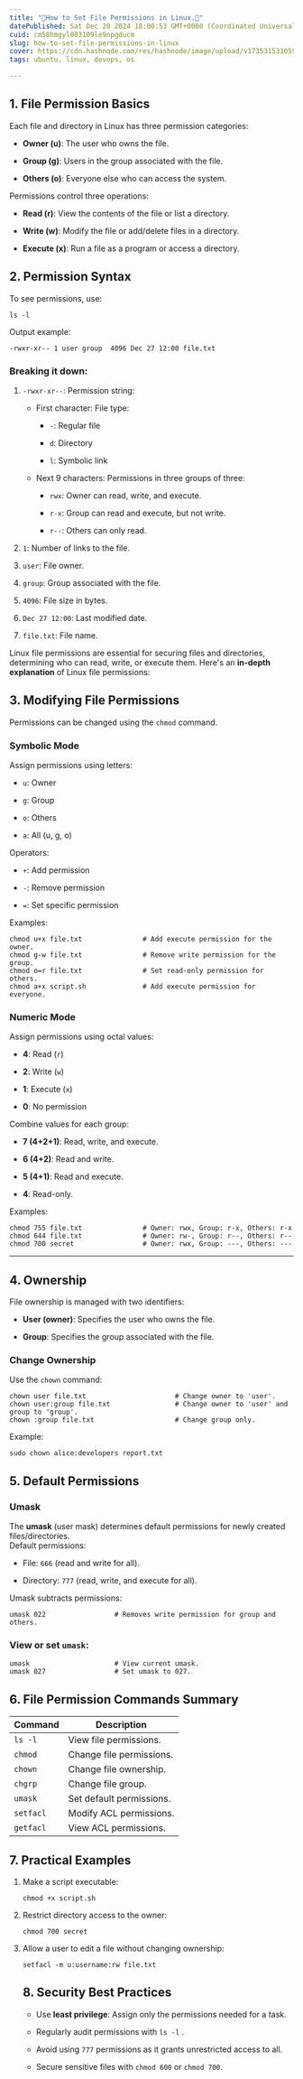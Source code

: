 ```yaml
---
title: "🎯How to Set File Permissions in Linux.🎉"
datePublished: Sat Dec 28 2024 18:00:53 GMT+0000 (Coordinated Universal Time)
cuid: cm58hmgyl003109le9npgducm
slug: how-to-set-file-permissions-in-linux
cover: https://cdn.hashnode.com/res/hashnode/image/upload/v1735315310591/538a3ae1-55ba-479e-b6e6-7a73e8121b28.png
tags: ubuntu, linux, devops, os

---
```


## **1\. File Permission Basics**

Each file and directory in Linux has three permission categories:

* **Owner (u)**: The user who owns the file.
    
* **Group (g)**: Users in the group associated with the file.
    
* **Others (o)**: Everyone else who can access the system.
    

Permissions control three operations:

* **Read (r)**: View the contents of the file or list a directory.
    
* **Write (w)**: Modify the file or add/delete files in a directory.
    
* **Execute (x)**: Run a file as a program or access a directory.
    

## **2\. Permission Syntax**

To see permissions, use:

```plaintext
ls -l
```

Output example:

```plaintext
-rwxr-xr-- 1 user group  4096 Dec 27 12:00 file.txt
```

### Breaking it down:

1. `-rwxr-xr--`: Permission string:
    
    * First character: File type:
        
        * `-`: Regular file
            
        * `d`: Directory
            
        * `l`: Symbolic link
            
    * Next 9 characters: Permissions in three groups of three:
        
        * `rwx`: Owner can read, write, and execute.
            
        * `r-x`: Group can read and execute, but not write.
            
        * `r--`: Others can only read.
            
2. `1`: Number of links to the file.
    
3. `user`: File owner.
    
4. `group`: Group associated with the file.
    
5. `4096`: File size in bytes.
    
6. `Dec 27 12:00`: Last modified date.
    
7. `file.txt`: File name.
    

Linux file permissions are essential for securing files and directories, determining who can read, write, or execute them. Here's an **in-depth explanation** of Linux file permissions:

## **3\. Modifying File Permissions**

Permissions can be changed using the `chmod` command.

### **Symbolic Mode**

Assign permissions using letters:

* `u`: Owner
    
* `g`: Group
    
* `o`: Others
    
* `a`: All (u, g, o)
    

Operators:

* `+`: Add permission
    
* `-`: Remove permission
    
* `=`: Set specific permission
    

Examples:

```plaintext
chmod u+x file.txt               # Add execute permission for the owner.
chmod g-w file.txt               # Remove write permission for the group.
chmod o=r file.txt               # Set read-only permission for others.
chmod a+x script.sh              # Add execute permission for everyone.
```

### **Numeric Mode**

Assign permissions using octal values:

* **4**: Read (`r`)
    
* **2**: Write (`w`)
    
* **1**: Execute (`x`)
    
* **0**: No permission
    

Combine values for each group:

* **7 (4+2+1)**: Read, write, and execute.
    
* **6 (4+2)**: Read and write.
    
* **5 (4+1)**: Read and execute.
    
* **4**: Read-only.
    

Examples:

```plaintext
chmod 755 file.txt               # Owner: rwx, Group: r-x, Others: r-x
chmod 644 file.txt               # Owner: rw-, Group: r--, Others: r--
chmod 700 secret                 # Owner: rwx, Group: ---, Others: ---
```

---

## **4\. Ownership**

File ownership is managed with two identifiers:

* **User (owner)**: Specifies the user who owns the file.
    
* **Group**: Specifies the group associated with the file.
    

### Change Ownership

Use the `chown` command:

```plaintext
chown user file.txt                      # Change owner to 'user'.
chown user:group file.txt                # Change owner to 'user' and group to 'group'.
chown :group file.txt                    # Change group only.
```

Example:

```plaintext
sudo chown alice:developers report.txt
```

## **5\. Default Permissions**

### **Umask**

The **umask** (user mask) determines default permissions for newly created files/directories.  
Default permissions:

* File: `666` (read and write for all).
    
* Directory: `777` (read, write, and execute for all).
    

Umask subtracts permissions:

```plaintext
umask 022                 # Removes write permission for group and others.
```

### View or set `umask`:

```plaintext
umask                     # View current umask.
umask 027                 # Set umask to 027.
```

## **6\. File Permission Commands Summary**

| **Command** | **Description** |
| --- | --- |
| `ls -l` | View file permissions. |
| `chmod` | Change file permissions. |
| `chown` | Change file ownership. |
| `chgrp` | Change file group. |
| `umask` | Set default permissions. |
| `setfacl` | Modify ACL permissions. |
| `getfacl` | View ACL permissions. |

## **7\. Practical Examples**

1. Make a script executable:
    
    ```plaintext
    chmod +x script.sh
    ```
    
2. Restrict directory access to the owner:
    
    ```plaintext
    chmod 700 secret
    ```
    
3. Allow a user to edit a file without changing ownership:
    
    ```plaintext
    setfacl -m u:username:rw file.txt
    ```
    
    ## **8\. Security Best Practices**
    
    * Use **least privilege**: Assign only the permissions needed for a task.
        
    * Regularly audit permissions with `ls -l` .
        
    * Avoid using `777` permissions as it grants unrestricted access to all.
        
    * Secure sensitive files with `chmod 600` or `chmod 700`.
